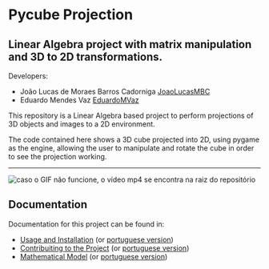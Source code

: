 # Pycube Projection
## Linear Algebra project with matrix manipulation and 3D to 2D transformations.

Developers:

* João Lucas de Moraes Barros Cadorniga [JoaoLucasMBC](https://github.com/JoaoLucasMBC)  
* Eduardo Mendes Vaz [EduardoMVaz](https://github.com/EduardoMVAz)

This repository is a Linear Algebra based project to perform projections of 3D objects and images to a 2D environment.

The code contained here shows a 3D cube projected into 2D, using pygame as the engine, allowing the user to manipulate and rotate the cube in order to see the projection working.

---

![caso o GIF não funcione, o vídeo mp4 se encontra na raiz do repositório](https://media.giphy.com/media/v1.Y2lkPTc5MGI3NjExYTU1NGY0MzgwMjI3NWRiNmFlNmI0NzUyZTFiNWVhYzI0ZTMzNDcwMSZjdD1n/Ek6m9HMFfEwYS0Cbua/giphy.gif)

## Documentation
Documentation for this project can be found in:
- [Usage and Installation](docs/README.md) (or [portuguese version](docs/README-PTBR.md))
- [Contribuiting to the Project](docs/CONTRIBUTING.md) (or [portuguese version](docs/CONTRIBUTING-PTBR.md))
- [Mathematical Model](docs/MATHEMATICAL-MODEL.MD) (or [portuguese version](docs/MATHEMATICAL-MODEL-PTBR.MD))

